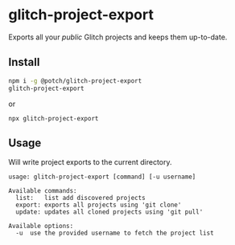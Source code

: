 # glitch-project-export

Exports all your _public_ Glitch projects and keeps them up-to-date.

## Install

```sh
npm i -g @potch/glitch-project-export
glitch-project-export
```

or

`npx glitch-project-export`

## Usage

Will write project exports to the current directory.

```
usage: glitch-project-export [command] [-u username]

Available commands:
  list:   list add discovered projects
  export: exports all projects using 'git clone'
  update: updates all cloned projects using 'git pull'

Available options:
  -u  use the provided username to fetch the project list
```
